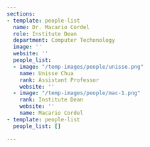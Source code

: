```yaml
---
sections:
- template: people-list
  name: Dr. Macario Cordel
  role: Institute Dean
  department: Computer Techonology
  image: ''
  website: ''
  people_list:
  - image: "/temp-images/people/unisse.png"
    name: Unisse Chua
    rank: Assistant Professor
    website: ''
  - image: "/temp-images/people/mac-1.png"
    rank: Institute Dean
    website: ''
    name: Macario Cordel
- template: people-list
  people_list: []

---
```

